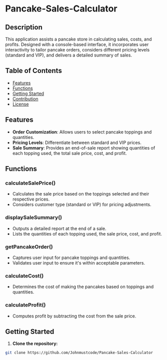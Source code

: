 # Pancake-Sales-Calculator

## Description

This application assists a pancake store in calculating sales, costs, and profits. Designed with a console-based interface, it incorporates user interactivity to tailor pancake orders, considers different pricing levels (standard and VIP), and delivers a detailed summary of sales.

## Table of Contents

- [Features](#features)
- [Functions](#functions)
- [Getting Started](#getting-started)
- [Contribution](#contribution)
- [License](#license)

## Features

- **Order Customization**: Allows users to select pancake toppings and quantities.
- **Pricing Levels**: Differentiate between standard and VIP prices.
- **Sale Summary**: Provides an end-of-sale report showing quantities of each topping used, the total sale price, cost, and profit.

## Functions

### calculateSalePrice()

- Calculates the sale price based on the toppings selected and their respective prices.
- Considers customer type (standard or VIP) for pricing adjustments.

### displaySaleSummary()

- Outputs a detailed report at the end of a sale.
- Lists the quantities of each topping used, the sale price, cost, and profit.

### getPancakeOrder()

- Captures user input for pancake toppings and quantities.
- Validates user input to ensure it's within acceptable parameters.

### calculateCost()

- Determines the cost of making the pancakes based on toppings and quantities.

### calculateProfit()

- Computes profit by subtracting the cost from the sale price.

## Getting Started

1. **Clone the repository:**
```bash
git clone https://github.com/Johnmustcode/Pancake-Sales-Calculator
